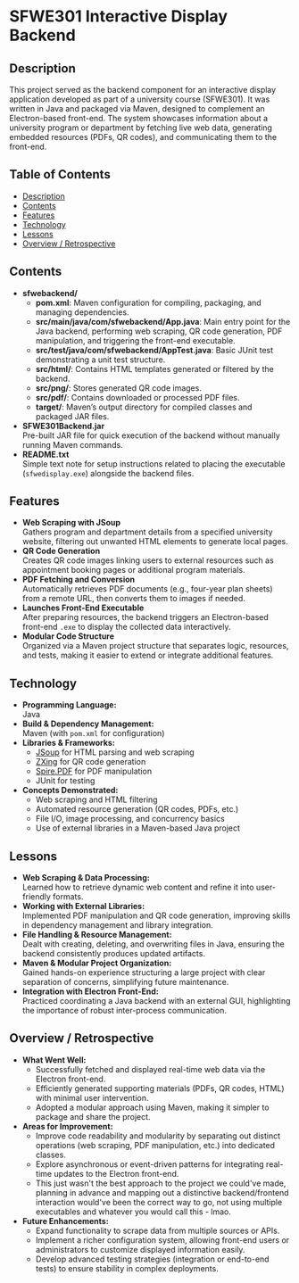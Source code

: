 # SFWE301 Interactive Display Backend

## Description

This project served as the backend component for an interactive display application developed as part of a university course (SFWE301). It was written in Java and packaged via Maven, designed to complement an Electron-based front-end. The system showcases information about a university program or department by fetching live web data, generating embedded resources (PDFs, QR codes), and communicating them to the front-end.

## Table of Contents

- [Description](#description)
- [Contents](#contents)
- [Features](#features)
- [Technology](#technology)
- [Lessons](#lessons)
- [Overview / Retrospective](#overview--retrospective)

## Contents

- **sfwebackend/**  
  - **pom.xml**: Maven configuration for compiling, packaging, and managing dependencies.  
  - **src/main/java/com/sfwebackend/App.java**: Main entry point for the Java backend, performing web scraping, QR code generation, PDF manipulation, and triggering the front-end executable.  
  - **src/test/java/com/sfwebackend/AppTest.java**: Basic JUnit test demonstrating a unit test structure.  
  - **src/html/**: Contains HTML templates generated or filtered by the backend.  
  - **src/png/**: Stores generated QR code images.  
  - **src/pdf/**: Contains downloaded or processed PDF files.  
  - **target/**: Maven’s output directory for compiled classes and packaged JAR files.
- **SFWE301Backend.jar**  
  Pre-built JAR file for quick execution of the backend without manually running Maven commands.
- **README.txt**  
  Simple text note for setup instructions related to placing the executable (`sfwedisplay.exe`) alongside the backend files.

## Features

- **Web Scraping with JSoup**  
  Gathers program and department details from a specified university website, filtering out unwanted HTML elements to generate local pages.
- **QR Code Generation**  
  Creates QR code images linking users to external resources such as appointment booking pages or additional program materials.
- **PDF Fetching and Conversion**  
  Automatically retrieves PDF documents (e.g., four-year plan sheets) from a remote URL, then converts them to images if needed.
- **Launches Front-End Executable**  
  After preparing resources, the backend triggers an Electron-based front-end `.exe` to display the collected data interactively.
- **Modular Code Structure**  
  Organized via a Maven project structure that separates logic, resources, and tests, making it easier to extend or integrate additional features.

## Technology

- **Programming Language:**  
  Java
- **Build & Dependency Management:**  
  Maven (with `pom.xml` for configuration)
- **Libraries & Frameworks:**  
  - [JSoup](https://jsoup.org/) for HTML parsing and web scraping  
  - [ZXing](https://github.com/zxing/zxing) for QR code generation  
  - [Spire.PDF](https://www.e-iceblue.com/Introduce/pdf-for-java.html) for PDF manipulation  
  - JUnit for testing
- **Concepts Demonstrated:**  
  - Web scraping and HTML filtering  
  - Automated resource generation (QR codes, PDFs, etc.)  
  - File I/O, image processing, and concurrency basics  
  - Use of external libraries in a Maven-based Java project

## Lessons

- **Web Scraping & Data Processing:**  
  Learned how to retrieve dynamic web content and refine it into user-friendly formats.
- **Working with External Libraries:**  
  Implemented PDF manipulation and QR code generation, improving skills in dependency management and library integration.
- **File Handling & Resource Management:**  
  Dealt with creating, deleting, and overwriting files in Java, ensuring the backend consistently produces updated artifacts.
- **Maven & Modular Project Organization:**  
  Gained hands-on experience structuring a large project with clear separation of concerns, simplifying future maintenance.
- **Integration with Electron Front-End:**  
  Practiced coordinating a Java backend with an external GUI, highlighting the importance of robust inter-process communication.

## Overview / Retrospective

- **What Went Well:**  
  - Successfully fetched and displayed real-time web data via the Electron front-end.  
  - Efficiently generated supporting materials (PDFs, QR codes, HTML) with minimal user intervention.  
  - Adopted a modular approach using Maven, making it simpler to package and share the project.
- **Areas for Improvement:**  
  - Improve code readability and modularity by separating out distinct operations (web scraping, PDF manipulation, etc.) into dedicated classes.  
  - Explore asynchronous or event-driven patterns for integrating real-time updates to the Electron front-end.
  - This just wasn't the best approach to the project we could've made, planning in advance and mapping out a distinctive backend/frontend interaction would've been the correct way to go, not using multiple executables and whatever you would call this - lmao.
- **Future Enhancements:**  
  - Expand functionality to scrape data from multiple sources or APIs.  
  - Implement a richer configuration system, allowing front-end users or administrators to customize displayed information easily.  
  - Develop advanced testing strategies (integration or end-to-end tests) to ensure stability in complex deployments.
